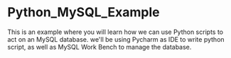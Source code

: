 # Python_MySQL_Example
This is an example where you will learn how we can use Python scripts to act on an MySQL database.
we'll be using Pycharm as IDE to write python script, as well as MySQL Work Bench to manage the database.
